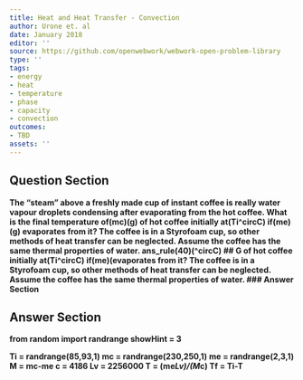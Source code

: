 ```yaml
---
title: Heat and Heat Transfer - Convection
author: Urone et. al
date: January 2018
editor: ''
source: https://github.com/openwebwork/webwork-open-problem-library
type: ''
tags:
- energy
- heat
- temperature
- phase
- capacity
- convection
outcomes:
- TBD
assets: ''
---
```


## Question Section 

<b>
The “steam” above a freshly made cup of instant coffee is really water vapour droplets condensing after evaporating from the hot coffee. What is the final temperature of(mc)(g) of hot coffee initially at(Ti^circC) if(me)(g) evaporates from it? The coffee is in a Styrofoam cup, so other methods of heat transfer can be neglected. Assume the coffee has the same thermal properties of water.
ans_rule(40)(^circC)
## G
of hot coffee initially at(Ti^circC) if(me)(evaporates from it? The coffee is in a Styrofoam cup, so other methods of heat transfer can be neglected. Assume the coffee has the same thermal properties of water.
### Answer Section


## Answer Section

from random import randrange
showHint = 3

Ti = randrange(85,93,1)
mc = randrange(230,250,1)
me = randrange(2,3,1)
M = mc-me
c = 4186
Lv = 2256000
T = (me*Lv)/(M*c)
Tf = Ti-T